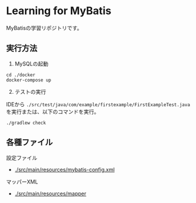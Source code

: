 Learning for MyBatis
===

MyBatisの学習リポジトリです。

## 実行方法

1. MySQLの起動

```
cd ./docker
docker-compose up
```

2. テストの実行

IDEから `./src/test/java/com/example/firstexample/FirstExampleTest.java` を実行または、以下のコマンドを実行。

```
./gradlew check
```

## 各種ファイル

設定ファイル

- [./src/main/resources/mybatis-config.xml](./src/main/resources/mybatis-config.xml)

マッパーXML

- [./src/main/resources/mapper](./src/main/resources/mapper)
